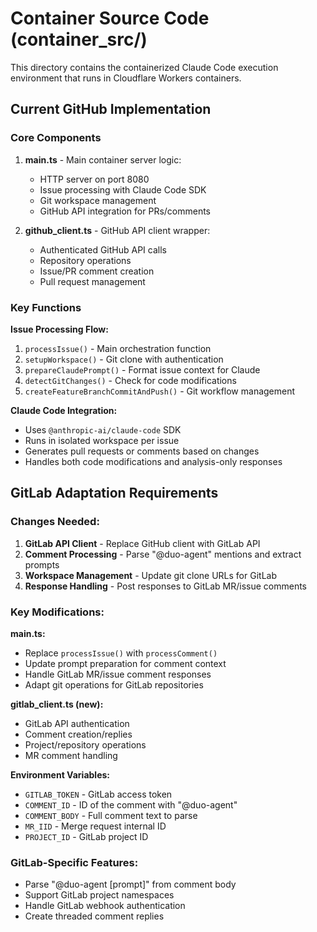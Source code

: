 # Container Source Code (container_src/)

This directory contains the containerized Claude Code execution environment that runs in Cloudflare Workers containers.

## Current GitHub Implementation

### Core Components

1. **main.ts** - Main container server logic:
   - HTTP server on port 8080
   - Issue processing with Claude Code SDK
   - Git workspace management
   - GitHub API integration for PRs/comments

2. **github_client.ts** - GitHub API client wrapper:
   - Authenticated GitHub API calls
   - Repository operations
   - Issue/PR comment creation
   - Pull request management

### Key Functions

**Issue Processing Flow:**
1. `processIssue()` - Main orchestration function
2. `setupWorkspace()` - Git clone with authentication
3. `prepareClaudePrompt()` - Format issue context for Claude
4. `detectGitChanges()` - Check for code modifications
5. `createFeatureBranchCommitAndPush()` - Git workflow management

**Claude Code Integration:**
- Uses `@anthropic-ai/claude-code` SDK
- Runs in isolated workspace per issue
- Generates pull requests or comments based on changes
- Handles both code modifications and analysis-only responses

## GitLab Adaptation Requirements

### Changes Needed:

1. **GitLab API Client** - Replace GitHub client with GitLab API
2. **Comment Processing** - Parse "@duo-agent" mentions and extract prompts
3. **Workspace Management** - Update git clone URLs for GitLab
4. **Response Handling** - Post responses to GitLab MR/issue comments

### Key Modifications:

**main.ts:**
- Replace `processIssue()` with `processComment()` 
- Update prompt preparation for comment context
- Handle GitLab MR/issue comment responses
- Adapt git operations for GitLab repositories

**gitlab_client.ts (new):**
- GitLab API authentication
- Comment creation/replies
- Project/repository operations
- MR comment handling

**Environment Variables:**
- `GITLAB_TOKEN` - GitLab access token
- `COMMENT_ID` - ID of the comment with "@duo-agent"
- `COMMENT_BODY` - Full comment text to parse
- `MR_IID` - Merge request internal ID
- `PROJECT_ID` - GitLab project ID

### GitLab-Specific Features:
- Parse "@duo-agent [prompt]" from comment body
- Support GitLab project namespaces
- Handle GitLab webhook authentication
- Create threaded comment replies